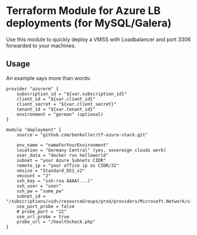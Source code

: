 # Terraform Module for Azure LB deployments (for MySQL/Galera)

Use this module to quickly deploy a VMSS with Loadbalancer and port 3306 forwarded to your machines.

## Usage

An example says more than words:

```
provider "azurerm" {
    subscription_id = "${var.subscription_id}"
    client_id = "${var.client_id}"
    client_secret = "${var.client_secret}"
    tenant_id = "${var.tenant_id}"
    environment = "german" (optional)
}

module "deployment" {
    source = "github.com/benkoller/tf-azure-stack.git"

    env_name = "nameForYourEnvironment"
    location = "Germany Central" (yes, sovereign clouds work)
    user_data = "docker run helloworld"
    subnet = "your Azure Subnets CIDR"
    remote_ip = "your office ip as CIDR/32"
    vmsize = "Standard_DS1_v2"
    vmcount = "2"
    ssh_key = "ssh-rsa AAAA(...)"
    ssh_user = "user"
    ssh_pw = "some_pw"
    subnet_id = "/subscriptions/<id>/resourceGroups/prod/providers/Microsoft.Network/virtualNetworks/production/subnets/<subnet_name>"
    use_port_probe = false
    # probe_port = "22"
    use_url_probe = true
    probe_url = "/healthcheck.php"
}